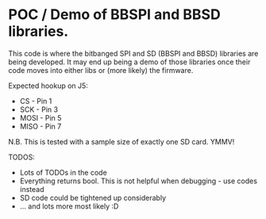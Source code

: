 # POC / Demo of BBSPI and BBSD libraries.

This code is where the bitbanged SPI and SD (BBSPI and BBSD) libraries are being
developed. It may end up being a demo of those libraries once their code moves 
into either libs or (more likely) the firmware.

Expected hookup on J5:

* CS   - Pin 1
* SCK  - Pin 3
* MOSI - Pin 5
* MISO - Pin 7

N.B. This is tested with a sample size of exactly one SD card. YMMV!

TODOS:

* Lots of TODOs in the code
* Everything returns bool. This is not helpful when debugging - use codes instead
* SD code could be tightened up considerably
* ... and lots more most likely :D
